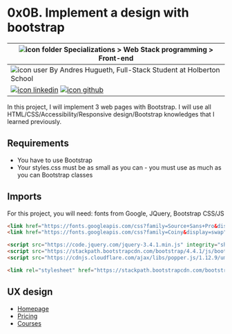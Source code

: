 # 0x0B. Implement a design with bootstrap

|![icon folder](https://img.icons8.com/fluent-systems-filled/20/216aff/opened-folder.png) Specializations > Web Stack programming > Front-end |
|-------|
|![icon user](https://img.icons8.com/fluent-systems-filled/20/216aff/user.png) By Andres Hugueth, Full-Stack Student at Holberton School|
|[![icon linkedin](https://img.icons8.com/nolan/64/linkedin.png)](https://www.linkedin.com/in/andreshugueth/) [![icon github](https://img.icons8.com/nolan/64/github.png)](https://github.com/andreshugueth)|

In this project, I will implement 3 web pages with Bootstrap. I will use all HTML/CSS/Accessibility/Responsive design/Bootstrap knowledges that I learned previously.

## Requirements
* You have to use Bootstrap
* Your styles.css must be as small as you can - you must use as much as you can Bootstrap classes

## Imports
For this project, you will need: fonts from Google, JQuery, Bootstrap CSS/JS

```html
<link href="https://fonts.googleapis.com/css?family=Source+Sans+Pro&display=swap" rel="stylesheet">
<link href="https://fonts.googleapis.com/css?family=Coiny&display=swap" rel="stylesheet">

<script src="https://code.jquery.com/jquery-3.4.1.min.js" integrity="sha256-CSXorXvZcTkaix6Yvo6HppcZGetbYMGWSFlBw8HfCJo=" crossorigin="anonymous"></script>
<script src="https://stackpath.bootstrapcdn.com/bootstrap/4.4.1/js/bootstrap.min.js" integrity="sha384-wfSDF2E50Y2D1uUdj0O3uMBJnjuUD4Ih7YwaYd1iqfktj0Uod8GCExl3Og8ifwB6" crossorigin="anonymous"></script>
<script src="https://cdnjs.cloudflare.com/ajax/libs/popper.js/1.12.9/umd/popper.min.js" integrity="sha384-ApNbgh9B+Y1QKtv3Rn7W3mgPxhU9K/ScQsAP7hUibX39j7fakFPskvXusvfa0b4Q" crossorigin="anonymous"></script>

<link rel="stylesheet" href="https://stackpath.bootstrapcdn.com/bootstrap/4.4.1/css/bootstrap.min.css" integrity="sha384-Vkoo8x4CGsO3+Hhxv8T/Q5PaXtkKtu6ug5TOeNV6gBiFeWPGFN9MuhOf23Q9Ifjh" crossorigin="anonymous">
```

## UX design

* [Homepage](https://www.figma.com/file/hKycEKvBQhqgtPYDEfkMVp/Homepage?node-id=0%3A1)
* [Pricing](https://www.figma.com/file/OAP7GhmjWpiw0u5vtclU9Z/Pricing)
* [Courses](https://www.figma.com/file/OhCHyBrmVRFLO6jRQzEsb1/Courses)
